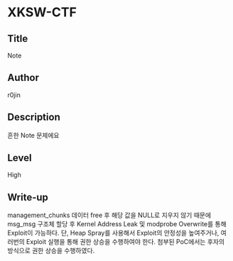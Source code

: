 # XKSW-CTF
Title
-----------
Note

Author
-----------
r0jin

Description
-----------
흔한 Note 문제에요

Level
-----------
High

Write-up
-----------
management_chunks 데이터 free 후 해당 값을 NULL로 지우지 않기 때문에 msg_msg 구조체 할당 후 Kernel Address Leak 및 modprobe Overwrite를 통해 Exploit이 가능하다. 
단, Heap Spray를 사용해서 Exploit의 안정성을 높여주거나, 여러번의 Exploit 실행을 통해 권한 상승을 수행하여야 한다. 첨부된 PoC에서는 후자의 방식으로 권한 상승을 수행하였다.